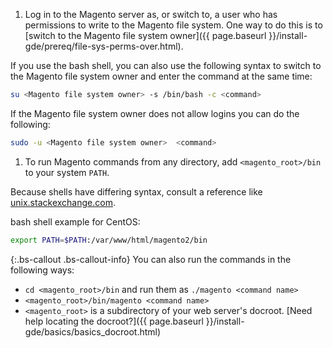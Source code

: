 1. Log in to the Magento server as, or switch to, a user who has permissions to write to the Magento file system. One way to do this is to [switch to the Magento file system owner]({{ page.baseurl }}/install-gde/prereq/file-sys-perms-over.html).

If you use the bash shell, you can also use the following syntax to switch to the Magento file system owner and enter the command at the same time:

```bash
su <Magento file system owner> -s /bin/bash -c <command>
```

If the Magento file system owner does not allow logins you can do the following:

```bash
sudo -u <Magento file system owner>  <command>
```

1. To run Magento commands from any directory, add `<magento_root>/bin` to your system `PATH`.

Because shells have differing syntax, consult a reference like [unix.stackexchange.com](http://unix.stackexchange.com/questions/117467/how-to-permanently-set-environmental-variables).

bash shell example for CentOS:

```bash
export PATH=$PATH:/var/www/html/magento2/bin
```

{:.bs-callout .bs-callout-info}
You can also run the commands in the following ways:
- `cd <magento_root>/bin` and run them as `./magento <command name>`
- `<magento_root>/bin/magento <command name>`
- `<magento_root>` is a subdirectory of your web server's docroot. [Need help locating the docroot?]({{ page.baseurl }}/install-gde/basics/basics_docroot.html)

